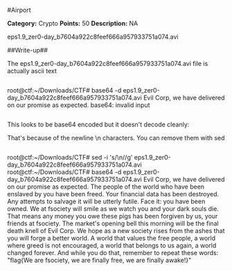 #Airport

**Category:** Crypto
**Points:** 50
**Description:** NA

eps1.9_zer0-day_b7604a922c8feef666a957933751a074.avi

##Write-up##

The eps1.9_zer0-day_b7604a922c8feef666a957933751a074.avi file is actually ascii text

>```
root@ctf:~/Downloads/CTF# base64 -d eps1.9_zer0-day_b7604a922c8feef666a957933751a074.avi 
Evil Corp, we have delivered on our promise as expected. base64: invalid input
>```

This looks to be base64 encoded but it doesn't decode cleanly:



That's because of the newline \n characters.  You can remove them with sed

>```
root@ctf:~/Downloads/CTF# sed -i 's/\\n//g' eps1.9_zer0-day_b7604a922c8feef666a957933751a074.avi 
root@ctf:~/Downloads/CTF# base64 -d eps1.9_zer0-day_b7604a922c8feef666a957933751a074.avi 
Evil Corp, we have delivered on our promise as expected. The people of the world who have been enslaved by you have been freed. Your financial data has been destroyed. Any attempts to salvage it will be utterly futile. Face it: you have been owned. We at fsociety will smile as we watch you and your dark souls die. That means any money you owe these pigs has been forgiven by us, your friends at fsociety. The market's opening bell this morning will be the final death knell of Evil Corp. We hope as a new society rises from the ashes that you will forge a better world. A world that values the free people, a world where greed is not encouraged, a world that belongs to us again, a world changed forever. And while you do that, remember to repeat these words: "flag{We are fsociety, we are finally free, we are finally awake!}"
>```

